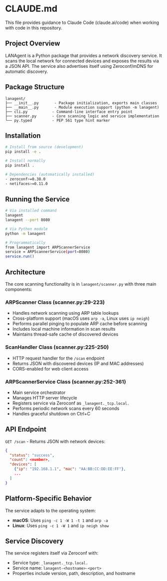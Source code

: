 # CLAUDE.md

This file provides guidance to Claude Code (claude.ai/code) when working with code in this repository.

## Project Overview

LANAgent is a Python package that provides a network discovery service. It scans the local network for connected devices and exposes the results via a JSON API. The service also advertises itself using Zeroconf/mDNS for automatic discovery.

## Package Structure

```
lanagent/
├── __init__.py       - Package initialization, exports main classes
├── __main__.py       - Module execution support (python -m lanagent)
├── cli.py           - Command-line interface entry point
├── scanner.py       - Core scanning logic and service implementation
└── py.typed         - PEP 561 type hint marker
```

## Installation

```bash
# Install from source (development)
pip install -e .

# Install normally
pip install .

# Dependencies (automatically installed)
- zeroconf>=0.38.0
- netifaces>=0.11.0
```

## Running the Service

```bash
# Via installed command
lanagent
lanagent --port 8080

# Via Python module
python -m lanagent

# Programmatically
from lanagent import ARPScannerService
service = ARPScannerService(port=8080)
service.run()
```

## Architecture

The core scanning functionality is in `lanagent/scanner.py` with three main components:

### ARPScanner Class (scanner.py:29-223)
- Handles network scanning using ARP table lookups
- Cross-platform support (macOS uses `arp -a`, Linux uses `ip neigh`)
- Performs parallel pinging to populate ARP cache before scanning
- Includes local machine information in scan results
- Maintains thread-safe cache of discovered devices

### ScanHandler Class (scanner.py:225-250)
- HTTP request handler for the `/scan` endpoint
- Returns JSON with discovered devices (IP and MAC addresses)
- CORS-enabled for web client access

### ARPScannerService Class (scanner.py:252-361)
- Main service orchestrator
- Manages HTTP server lifecycle
- Registers service via Zeroconf as `_lanagent._tcp.local.`
- Performs periodic network scans every 60 seconds
- Handles graceful shutdown on Ctrl+C

## API Endpoint

`GET /scan` - Returns JSON with network devices:
```json
{
  "status": "success",
  "count": <number>,
  "devices": [
    {"ip": "192.168.1.1", "mac": "AA:BB:CC:DD:EE:FF"},
    ...
  ]
}
```

## Platform-Specific Behavior

The service adapts to the operating system:
- **macOS**: Uses `ping -c 1 -W 1 -t 1` and `arp -a`
- **Linux**: Uses `ping -c 1 -W 1` and `ip neigh show`

## Service Discovery

The service registers itself via Zeroconf with:
- Service type: `_lanagent._tcp.local.`
- Service name: `lanagent-<hostname>-<port>`
- Properties include version, path, description, and hostname